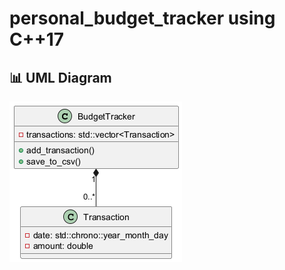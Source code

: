 # personal_budget_tracker using C++17

## 📊 UML Diagram
![Budget Tracker Class Diagram](doc/uml/BudgetTracker.png)